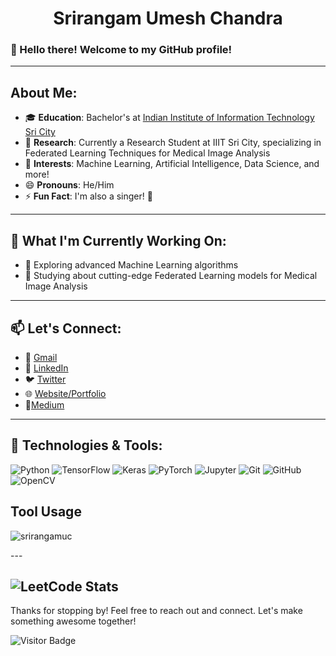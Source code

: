 <h1 align="center">Srirangam Umesh Chandra</h1>

### 👋 Hello there! Welcome to my GitHub profile!

---

## About Me:
- 🎓 **Education**: Bachelor's at [Indian Institute of Information Technology Sri City](https://www.iiits.ac.in)
- 🔬 **Research**: Currently a Research Student at IIIT Sri City, specializing in Federated Learning Techniques for Medical Image Analysis
- 👀 **Interests**: Machine Learning, Artificial Intelligence, Data Science, and more!
- 😄 **Pronouns**: He/Him
- ⚡ **Fun Fact**: I'm also a singer! 🎤

---

## 🌱 What I'm Currently Working On:
- 🚀 Exploring advanced Machine Learning algorithms
- 🏥 Studying about cutting-edge Federated Learning models for Medical Image Analysis

---

## 📫 Let's Connect:
- 📧 [Gmail](mailto:ucs1055@gmail.com)
- 💼 [LinkedIn](https://www.linkedin.com/in/umesh-chandra-srirangam/)
- 🐦 [Twitter](https://twitter.com/chandra_1055uc) 
- 🌐 [Website/Portfolio](https://srirangamucblog-f062y2tcb-srirangamucs-projects.vercel.app/)
- 📜[Medium](https://medium.com/@uc3932)
---

## 🔧 Technologies & Tools:
![Python](https://img.shields.io/badge/-Python-333333?style=flat&logo=python)
![TensorFlow](https://img.shields.io/badge/-TensorFlow-333333?style=flat&logo=tensorflow)
![Keras](https://img.shields.io/badge/-Keras-333333?style=flat&logo=keras)
![PyTorch](https://img.shields.io/badge/-PyTorch-333333?style=flat&logo=pytorch)
![Jupyter](https://img.shields.io/badge/-Jupyter-333333?style=flat&logo=jupyter)
![Git](https://img.shields.io/badge/-Git-333333?style=flat&logo=git)
![GitHub](https://img.shields.io/badge/-GitHub-333333?style=flat&logo=github)
![OpenCV](https://img.shields.io/badge/OpenCV-333333?style=flat&logo=opencv)

<h2>Tool Usage</h2>
<p><img align="center" src="https://github-readme-stats.vercel.app/api/top-langs?username=srirangamuc&show_icons=true&locale=en&layout=compact" alt="srirangamuc" /></p>
---

![LeetCode Stats](https://leetcode.card.workers.dev/srirangamuc?theme=nord&font=baloo&extension=null)
---
Thanks for stopping by! Feel free to reach out and connect. Let's make something awesome together!

![Visitor Badge](https://visitor-badge.laobi.icu/badge?page_id=srirangamuc.srirangamuc)
